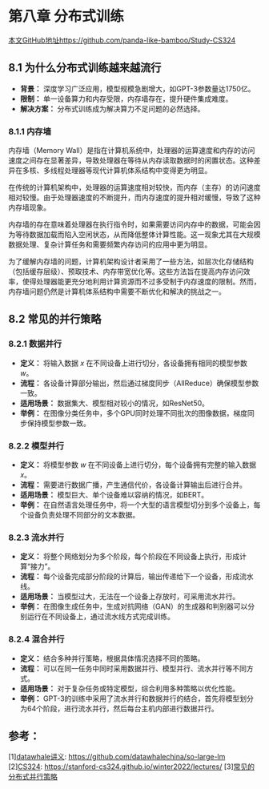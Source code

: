 # 第八章 分布式训练

[本文GitHub地址](https://github.com/panda-like-bamboo/Study-CS324)https://github.com/panda-like-bamboo/Study-CS324


## 8.1 为什么分布式训练越来越流行

- **背景：** 深度学习广泛应用，模型规模急剧增大，如GPT-3参数量达1750亿。
- **限制：** 单一设备算力和内存受限，内存墙存在，提升硬件集成难度。
- **解决方案：** 分布式训练成为解决算力不足问题的必然选择。

### 8.1.1 内存墙

内存墙（Memory Wall）是指在计算机系统中，处理器的运算速度和内存的访问速度之间存在显著差异，导致处理器在等待从内存读取数据时的闲置状态。这种差异在多核、多线程处理器等现代计算机体系结构中变得更为明显。

在传统的计算机架构中，处理器的运算速度相对较快，而内存（主存）的访问速度相对较慢。由于处理器速度的不断提升，而内存速度的提升相对缓慢，导致了这种内存墙现象。

内存墙的存在意味着处理器在执行指令时，如果需要访问内存中的数据，可能会因为等待数据加载而陷入空闲状态，从而降低整体计算性能。这一现象尤其在大规模数据处理、复杂计算任务和需要频繁内存访问的应用中更为明显。

为了缓解内存墙的问题，计算机架构设计者采用了一些方法，如层次化存储结构（包括缓存层级）、预取技术、内存带宽优化等。这些方法旨在提高内存访问效率，使得处理器能更充分地利用计算资源而不过多受制于内存速度的限制。然而，内存墙问题仍然是计算机体系结构中需要不断优化和解决的挑战之一。

## 8.2 常见的并行策略

### 8.2.1 数据并行

- **定义：** 将输入数据 $x$ 在不同设备上进行切分，各设备拥有相同的模型参数 $w$。
- **流程：** 各设备计算部分输出，然后通过梯度同步（AllReduce）确保模型参数一致。
- **适用场景：** 数据集大、模型相对较小的情况，如ResNet50。
- **举例：** 在图像分类任务中，多个GPU同时处理不同批次的图像数据，梯度同步保持模型参数一致。

### 8.2.2 模型并行

- **定义：** 将模型参数 $w$ 在不同设备上进行切分，每个设备拥有完整的输入数据 $x$。
- **流程：** 需要进行数据广播，产生通信代价，各设备计算输出后进行合并。
- **适用场景：** 模型巨大、单个设备难以容纳的情况，如BERT。
- **举例：** 在自然语言处理任务中，将一个大型的语言模型切分到多个设备上，每个设备负责处理不同部分的文本数据。

### 8.2.3 流水并行

- **定义：** 将整个网络划分为多个阶段，每个阶段在不同设备上执行，形成计算“接力”。
- **流程：** 每个设备完成部分阶段的计算后，输出传递给下一个设备，形成流水线。
- **适用场景：** 当模型过大，无法在一个设备上存放时，可采用流水并行。
- **举例：** 在图像生成任务中，生成对抗网络（GAN）的生成器和判别器可以分别运行在不同设备上，通过流水线方式完成训练。

### 8.2.4 混合并行

- **定义：** 结合多种并行策略，根据具体情况选择不同的策略。
- **流程：** 可以在同一任务中同时采用数据并行、模型并行、流水并行等不同方式。
- **适用场景：** 对于复杂任务或特定模型，综合利用多种策略以优化性能。
- **举例：** GPT-3的训练中采用了流水并行和数据并行的结合，首先将模型划分为64个阶段，进行流水并行，然后每台主机内部进行数据并行。



## 参考：  
[1][datawhale讲义](https://github.com/datawhalechina/so-large-lm): https://github.com/datawhalechina/so-large-lm  
[2][CS324](https://stanford-cs324.github.io/winter2022/lectures/): https://stanford-cs324.github.io/winter2022/lectures/
[3][常见的分布式并行策略](https://docs.oneflow.org/master/parallelism/01_introduction.html)

